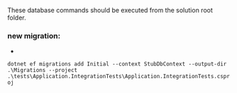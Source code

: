 ﻿These database commands should be executed from the solution root folder.

### new migration:

-

`dotnet ef migrations add Initial --context StubDbContext --output-dir .\Migrations --project .\tests\Application.IntegrationTests\Application.IntegrationTests.csproj`